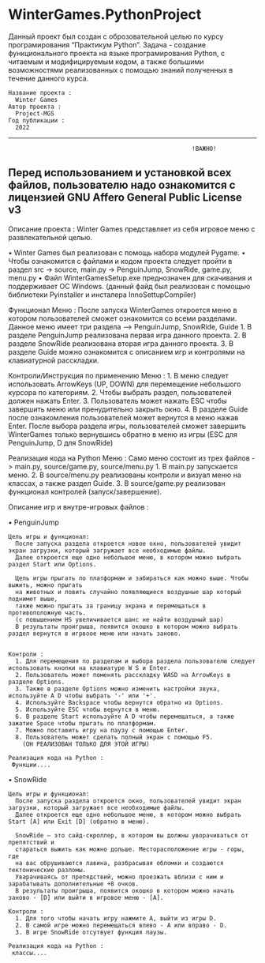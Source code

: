 # WinterGames.PythonProject
Данный проект был создан с оброзовательной целью по курсу програмирования “Практикум Python”.
Задача - создание функционального проекта на языке програмирования Python, с читаемым и модифицируемым кодом, а также большими возможностями реализованных с помощью знаний полученных в течение данного курса.

~~~~~~~~~~~~~~~~~~~~~~~~~~~~~~~~~~~~~~~~~~~~~~~~~~~~~~~~~~~~~~~~~~~~~~~~~~~~~~~~~~~~~~~~~~~~~~~~~~~~~~~~~~~~~~~~~~~~~~~~~~~~~~~~~~~~~~~~~~~~~~~~~
Название проекта :
  Winter Games
Автор проекта :
  Project-MGS
Год публикации :
  2022
~~~~~~~~~~~~~~~~~~~~~~~~~~~~~~~~~~~~~~~~~~~~~~~~~~~~~~~~~~~~~~~~~~~~~~~~~~~~~~~~~~~~~~~~~~~~~~~~~~~~~~~~~~~~~~~~~~~~~~~~~~~~~~~~~~~~~~~~~~~~~~~~~
                                        
                                                  
-----------------------------------------------------------------------------------------------------------------------------
                                                        !ВАЖНО! 
Перед использованием и установкой всех файлов, пользователю надо ознакомится с лицензией GNU Affero General Public License v3
-----------------------------------------------------------------------------------------------------------------------------

Описание проекта :
Winter Games представляет из себя игровое меню с развлекательной целью.

• Winter Games был реализован с помощь набора модулей Pygame.
• Чтобы ознакомится с файлами и кодом проекта следует пройти в раздел src -> source, main.py -> PenguinJump, SnowRide, game.py, menu.py
• Файл WinterGamesSetup.exe преднозначен для скачивания и поддерживает ОС Windows.
  (данный файд был реализован с помощью библиотеки Pyinstaller и инсталера InnoSettupCompiler)
  
  Функционал Меню :
  После запуска WinterGames откроется меню в котором пользователей сможет ознакомится со всеми разделами.
  Данное меню имеет три раздела --> PenguinJump, SnowRide, Guide
    1. В разделе PenguinJump реализована первая игра данного проекта. 
    2. В разделе SnowRide реализована вторая игра данного проекта.
    3. В разделе Guide можно ознакомится с описанием игр и контролями на клавиатурной расскладки.
  
  Контроли/Инструкция по применению Меню :
    1. В меню следует использовать ArrowKeys (UP, DOWN) для перемещение небольшого курсора по категориям. 
    2. Чтобы выбрать раздел, пользователей должен нажать Enter.
    3. Пользователь может нажать ESC чтобы завершить меню или пренудительно закрыть окно.
    4. В разделе Guide после ознакомления пользователей может вернутся в меню нажав Enter.
  После выбора раздела игры, пользователей сможет завершить WinterGames только вернувшись обратно в меню из игры (ESC для PenguinJump, D для SnowRide)
  
  Реализация кода на Python Меню :
  Само меню состоит из трех файлов -> main.py, source/game.py, source/menu.py
    1. В main.py запускается меню.
    2. В source/menu.py реализованы контроли и визуал меню на классах, а также раздел Guide.
    3. В source/game.py реализован функционал контролей (запуск/завершение).
    
  

Описание игр и внутре-игровых файлов :

  • PenguinJump
  
    Цель игры и функционал:  
      После запуска раздела откроется новое окно, пользователей увидит экран загрузки, который загружает все необходимые файлы.
      Далее откроется еще одно небольшое меню, в котором можно выбрать раздел Start или Options.
    
      Цель игры прыгать по платформам и забираться как можно выше. Чтобы выжить, можно прыгать
      на животных и ловить случайно появляющиеся воздушные шар который поднимет выше, 
      также можно прыгать за границу экрана и перемещаться в противоположную часть.
      (с повышением HS увеличивается шанс не найти воздушный шар)
      В результаты проигрыша, появится окошко в котором можно выбрать раздел вернутся в игрвоое меню или начать заново.
    
   
    Контроли :
      1. Для перемещения по разделам и выбора раздела пользователю следует использовать кнопки на клавиатуре W S и Enter.
      2. Пользователь может поменять расскладку WASD на ArrowKeys в разделе Options.
      3. Также в разделе Options можно изменить настройки звука, используйте A D чтобы выбрать '-' или '+'.
      4. Используйте Backspace чтобы вернутся обратно из Options.
      5. Используйте ESC чтобы вернутся в меню.
      6. В разделе Start используйте A D чтобы перемещаться, а также зажатие Space чтобы прыгать по платформам.
      7. Можно поставить игру на паузу с помощью Enter.
      8. Пользователь может сделать полный экран с помощью F5.
        (ОН РЕАЛИЗОВАН ТОЛЬКО ДЛЯ ЭТОЙ ИГРЫ)
      
    Реализация кода на Python :
     Функции....
     
  • SnowRide
    
    Цель игры и функционал:  
      После запуска раздела откроется окно, пользователей увидит экран загрузки, который загружает все необходимые файлы.
      Далее откроется еще одно небольшое меню, в котором можно выбрать Start [A] или Exit [D] (обратно в меню).
    
      SnowRide — это сайд-скроллер, в котором вы должны уворачиваться от препятствий и
      стараться выжить как можно дольше. Месторасположение игры - горы, где
      на вас обрушиваются лавина, разбрасывая обломки и создаются тектонические разломы. 
      Уварачиваясь от препядствий, можно проезжать вблизи с ним и зарабатывать дополнительные +8 очков.
      В результаты проигрыша, появится окошко в котором можно начать заново - [D] или выйти в игровое меню - [A].
   
    Контроли :
      1. Для того чтобы начать игру нажмите A, выйти из игры D.
      2. В самой игре можно перемещаться влево - A или вправо - D.
      3. В игре SnowRide отсутвует функция паузы.
      
    Реализация кода на Python :
     классы....
